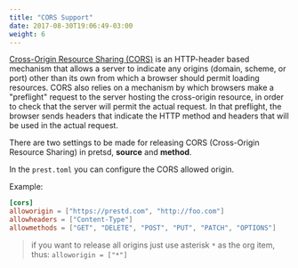 ```yaml
---
title: "CORS Support"
date: 2017-08-30T19:06:49-03:00
weight: 6
---
```


[Cross-Origin Resource Sharing (CORS)](https://developer.mozilla.org/en-US/docs/Web/HTTP/CORS) is an HTTP-header based mechanism that allows a server to indicate any origins (domain, scheme, or port) other than its own from which a browser should permit loading resources. CORS also relies on a mechanism by which browsers make a "preflight" request to the server hosting the cross-origin resource, in order to check that the server will permit the actual request. In that preflight, the browser sends headers that indicate the HTTP method and headers that will be used in the actual request.

There are two settings to be made for releasing CORS (Cross-Origin Resource Sharing) in pretsd, **source** and **method**.

In the `prest.toml` you can configure the CORS allowed origin.

Example:

```toml
[cors]
alloworigin = ["https://prestd.com", "http://foo.com"]
allowheaders = ["Content-Type"]
allowmethods = ["GET", "DELETE", "POST", "PUT", "PATCH", "OPTIONS"]
```

> if you want to release all origins just use asterisk `*` as the org item, thus:
> `alloworigin = ["*"]`
